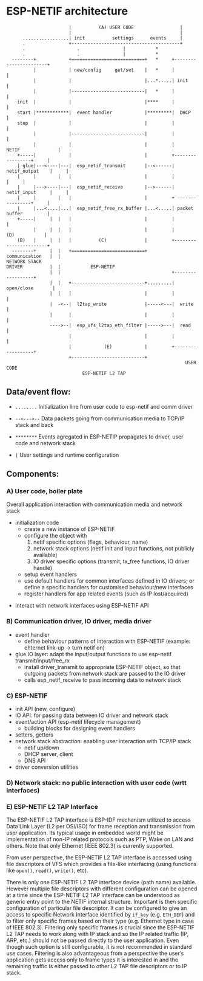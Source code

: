 # ESP-NETIF architecture
     
                           |          (A) USER CODE                 |
                           |                                        |
          .................| init          settings      events     |
          .                +----------------------------------------+
          .                   .                |           *
          .                   .                |           *
      --------+            +===========================+   *     +-----------------------+
              |            | new/config     get/set    |   *     |                       |
              |            |                           |...*.....| init                  |
              |            |---------------------------|   *     |                       |
        init  |            |                           |****     |                       |
        start |************|  event handler            |*********|  DHCP                 |
        stop  |            |                           |         |                       |
              |            |---------------------------|         |                       |
              |            |                           |         |    NETIF              |
        +-----|            |                           |         +-----------------+     |
        | glue|---<----|---|  esp_netif_transmit       |--<------| netif_output    |     |
        |     |        |   |                           |         |                 |     |
        |     |--->----|---|  esp_netif_receive        |-->------| netif_input     |     |
        |     |        |   |                           |         + ----------------+     |
        |     |...<....|...|  esp_netif_free_rx_buffer |...<.....| packet buffer         |
        +-----|     |  |   |                           |         |                       |
              |     |  |   |                           |         |         (D)           |
        (B)   |     |  |   |          (C)              |         +-----------------------+
      --------+     |  |   +===========================+
    communication   |  |                                               NETWORK STACK
    DRIVER          |  |           ESP-NETIF
                    |  |                                         +------------------+
                    |  |   +---------------------------+.........| open/close       |
                    |  |   |                           |         |                  |
                    |  -<--|  l2tap_write              |-----<---|  write           |
                    |      |                           |         |                  |
                    ---->--|  esp_vfs_l2tap_eth_filter |----->---|  read            |
                           |                           |         |                  |
                           |            (E)            |         +------------------+
                           +---------------------------+
                                                                      USER CODE
                                ESP-NETIF L2 TAP

##  Data/event flow:

* `........`     Initialization line from user code to esp-netif and comm driver

* `--<--->--`    Data packets going from communication media to TCP/IP stack and back

* `********`     Events agregated in ESP-NETIP propagates to driver, user code and network stack

*  `|`           User settings and runtime configuration

##  Components:

###  A) User code, boiler plate
Overall application interaction with communication media and network stack
  
  * initialization code
      - create a new instance of ESP-NETIF
      - configure the object with
          1) netif specific options (flags, behaviour, name)
          2) network stack options (netif init and input functions, not publicly available)
          3) IO driver specific options (transmit, tx_free functions, IO driver handle)
    - setup event handlers
    - use default handlers for common interfaces defined in IO drivers; or define a specific handlers
                        for customised behaviour/new interfaces
    - register handlers for app related events (such as IP lost/acquired)
  - interact with network interfaces using ESP-NETIF API

###  B) Communication driver, IO driver, media driver
  * event handler
      - define behaviour patterns of interaction with ESP-NETIF (example: ehternet link-up -> turn netif on)
  * glue IO layer: adapt the input/output functions to use esp-netif transmit/input/free_rx
      - install driver_transmit to appropriate ESP-NETIF object, so that outgoing packets from
                network stack are passed to the IO driver
      - calls esp_netif_receive to pass incoming data to network stack

###  C) ESP-NETIF
* init API (new, configure)
* IO API: for passing data between IO driver and network stack
* event/action API (esp-netif lifecycle management)
  - building blocks for designing event handlers
* setters, getters
* network stack abstraction: enabling user interaction with TCP/IP stack
  - netif up/down
  - DHCP server, client
  - DNS API
* driver conversion utilities

###  D) Network stack: no public interaction with user code (wrtt interfaces)

###  E) ESP-NETIF L2 TAP Interface
The ESP-NETIF L2 TAP interface is ESP-IDF mechanism utilized to access Data Link Layer (L2 per OSI/ISO) for frame reception and
transmission from user application. Its typical usage in embedded world might be implementation of non-IP related protocols
such as PTP, Wake on LAN and others. Note that only Ethernet (IEEE 802.3)
is currently supported. 

From user perspective, the ESP-NETIF L2 TAP interface is accessed using file descriptors of VFS which provides a file-like interfacing
(using functions like ``open()``, ``read()``, ``write()``, etc).
 
There is only one ESP-NETIF L2 TAP interface device (path name) available. However multiple file descriptors with different configuration
can be opened at a time since the ESP-NETIF L2 TAP interface can be understood as generic entry point to the NETIF internal structure.
Important is then specific configuration of particular file descriptor. It can be configured to give an access to specific Network Interface
identified by ``if_key`` (e.g. `ETH_DEF`) and to filter only specific frames based on their type (e.g. Ethernet type in case of IEEE 802.3).
Filtering only specific frames is crucial since the ESP-NETIF L2 TAP needs to work along with IP stack and so the IP related traffic
(IP, ARP, etc.) should not be passed directly to the user application. Even though such option is still configurable, it is not recommended in
standard use cases. Filtering is also advantageous from a perspective the user’s application gets access only to frame types it is interested
in and the remaining traffic is either passed to other L2 TAP file descriptors or to IP stack.
